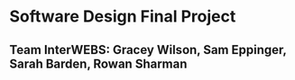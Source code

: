 # Software Design Final Project
## **Team InterWEBS**: Gracey Wilson, Sam Eppinger, Sarah Barden, Rowan Sharman
